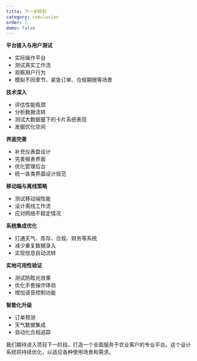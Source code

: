 ```yaml
---
title: 下一步规划
category: conclusion
order: 7
demo: false
---
```


**平台接入与用户测试** 

- 实际操作平台 
- 测试真实工作流 
- 观察用户行为 
- 模拟不同季节、紧急订单、合规期限等场景 

**技术深入**

- 评估性能瓶颈 
- 分析数据流转 
- 测试大数据量下的卡片系统表现 
- 发掘优化空间 

**界面完善**

- 补充仪表盘设计 
- 完善报表界面 
- 优化管理后台 
- 统一各类界面设计规范 

**移动端与离线策略** 

- 测试移动端性能 
- 设计离线工作流 
- 应对网络不稳定情况 

**系统集成优化** 

- 打通天气、库存、合规、财务等系统 
- 减少重复数据录入 
- 实现信息自动流转 

**实地可用性验证** 

- 测试防眩光效果 
- 优化手套操作体验 
- 增加语音控制功能 

**智能化升级** 

- 订单预测 
- 天气数据集成 
- 自动化合规追踪 

我们期待进入项目下一阶段，打造一个全面服务于农业客户的专业平台。这个设计系统将持续优化，以适应各种使用场景和需求。 